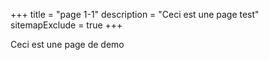 +++
title = "page 1-1"
description = "Ceci est une page test"
sitemapExclude = true
+++

Ceci est une page de demo